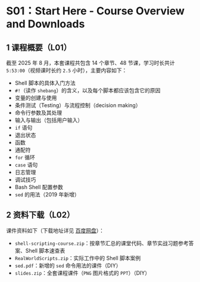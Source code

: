 # S01：Start Here - Course Overview and Downloads



## 1 课程概要（L01）

截至 2025 年 8 月，本套课程共包含 14 个章节、48 节课，学习时长共计 `5:53:00`（视频课时长约 `2.5` 小时），主要内容如下：

- Shell 脚本的具体入门方法
- `#!`（读作 `shebang`）的含义，以及每个脚本都应该包含它的原因
- 变量的创建与使用
- 条件测试（Testing）与流程控制（decision making）
- 命令行参数及其处理
- 输入与输出（包括用户输入）
- `if` 语句
- 退出状态
- 函数
- 通配符
- `for` 循环
- `case` 语句
- 日志管理
- 调试技巧
- Bash Shell 配置参数
- `sed` 的用法（2019 年新增）



## 2 资料下载（L02）

课件资料如下（下载地址详见 [百度网盘](https://www.baidu.com)）：

- `shell-scripting-course.zip`：按章节汇总的课堂代码、章节实战习题参考答案、Shell 脚本速查表
- `RealWorldScripts.zip`：实际工作中的 Shell 脚本案例
- `sed.pdf`：新增的 `sed` 命令用法的课件（DIY）
- `slides.zip`：全套课程课件（`PNG` 图片格式的 `PPT`）（DIY）

